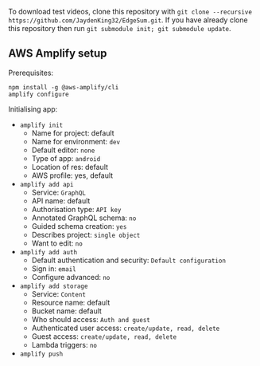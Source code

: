 To download test videos, clone this repository with `git clone --recursive https://github.com/JaydenKing32/EdgeSum.git`.
If you have already clone this repository then run `git submodule init; git submodule update`.

## AWS Amplify setup

Prerequisites:
```
npm install -g @aws-amplify/cli
amplify configure
```

Initialising app:
- `amplify init`
    - Name for project: default
    - Name for environment: `dev`
    - Default editor: `none`
    - Type of app: `android`
    - Location of res: default
    - AWS profile: yes, default
- `amplify add api`
    - Service: `GraphQL`
    - API name: default
    - Authorisation type: `API key`
    - Annotated GraphQL schema: `no`
    - Guided schema creation: `yes`
    - Describes project: `single object`
    - Want to edit: `no`
- `amplify add auth`
    - Default authentication and security: `Default configuration`
    - Sign in: `email`
    - Configure advanced: `no`
- `amplify add storage`
    - Service: `Content`
    - Resource name: default
    - Bucket name: default
    - Who should access: `Auth and guest`
    - Authenticated user access: `create/update, read, delete`
    - Guest access: `create/update, read, delete`
    - Lambda triggers: `no`
- `amplify push`
